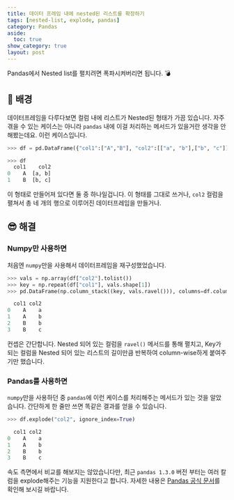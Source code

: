 ```yaml
---
title: 데이터 프레임 내에 nested된 리스트를 확장하기
tags: [nested-list, explode, pandas]
category: Pandas
aside:
  toc: true
show_category: true
layout: post
---
```


Pandas에서 Nested list를 펼치려면 폭파시켜버리면 됩니다. 💣

<!--more-->

## 🌃 배경

데이터프레임을 다루다보면 컬럼 내에 리스트가 Nested된 형태가 가끔 있습니다. 자주 겪을 수 있는 케이스는 아니라 `pandas` 내에 이걸 처리하는 메서드가 있을거란 생각을 안해봤는데요. 이런 케이스입니다.

```python
>>> df = pd.DataFrame({"col1":["A","B"], "col2":[["a", "b"],["b", "c"]]})

>>> df
  col1    col2
0    A  [a, b]
1    B  [b, c]
```

이 형태로 만들어져 있다면 둘 중 하나일겁니다. 이 형태를 그대로 쓰거나, `col2` 컬럼을 펼쳐서 총 네 개의 행으로 이루어진 데이터프레임을 만들거나.

## 😎 해결

### Numpy만 사용하면

처음엔 `numpy`만을 사용해서 데이터프레임을 재구성했었습니다.

```python
>>> vals = np.array(df["col2"].tolist())
>>> key = np.repeat(df["col1"], vals.shape[1])
>>> pd.DataFrame(np.column_stack((key, vals.ravel())), columns=df.columns)

  col1 col2
0    A    a
1    A    b
2    B    b
3    B    c
```

컨셉은 간단합니다. Nested 되어 있는 컬럼을 `ravel()` 메서드를 통해 펼치고, Key가 되는 컬럼을 Nested 되어 있는 리스트의 길이만큼 반복하여 column-wise하게 붙여주기만 했습니다.

### Pandas를 사용하면

`numpy`만을 사용하던 중 `pandas`에 이런 케이스를 처리해주는 메서드가 있는 것을 알았습니다. 간단하게 한 줄만 쓰면 똑같은 결과를 얻을 수 있습니다.

```python
>>> df.explode("col2", ignore_index=True)

  col1 col2
0    A    a
1    A    b
2    B    b
3    B    c
```

속도 측면에서 비교를 해보지는 않았습니다만, 최근 `pandas 1.3.0` 버전 부터는 여러 칼럼을 explode해주는 기능을 지원한다고 합니다. 자세한 내용은 [Pandas 공식 문서](https://pandas.pydata.org/docs/reference/api/pandas.DataFrame.explode.html)를 확인해 보시길 바랍니다.